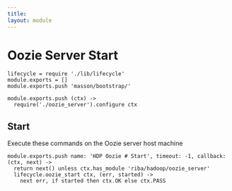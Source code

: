 ```yaml
---
title: 
layout: module
---
```


# Oozie Server Start

    lifecycle = require './lib/lifecycle'
    module.exports = []
    module.exports.push 'masson/bootstrap/'

    module.exports.push (ctx) ->
      require('./oozie_server').configure ctx

## Start

Execute these commands on the Oozie server host machine

    module.exports.push name: 'HDP Oozie # Start', timeout: -1, callback: (ctx, next) ->
      return next() unless ctx.has_module 'riba/hadoop/oozie_server'
      lifecycle.oozie_start ctx, (err, started) ->
        next err, if started then ctx.OK else ctx.PASS

